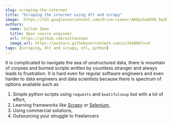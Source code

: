 ```yaml
---
slug: scraping-the-internet
title: "Scraping the internet using dlt and scrapy"
image:  https://lh3.googleusercontent.com/drive-viewer/AKGpiha959b_ba3kIUCTW1P7sCG_0X7AcFJC78GacLICq0U17uy847FLXDXkJpFEdXF7Vf8oJjuxsKWeVRfqHkZMNvJK1i42H9pEQTA=s1600-rw-v1
authors:
  name: Sultan Iman
  title: Open source engineer
  url: https://github.com/sultaniman
  image_url: https://avatars.githubusercontent.com/u/354868?v=4
tags: [scraping, dlt and scrapy, etl, python]
---
```


It is complicated to navigate the sea of unstructured data, there is mountain of corpses and burned scripts
written by countless stranger and always leads to frustration. It is hard even for regular software engineers
and even harder to data engineers and data scientists because there is spectrum of options available such as

1. Simple python scripts using `requests` and `beatifulsoup` but with a lot of effort,
2. Learning frameworks like [Scrapy](https://scrapy.org/) or [Selenium](https://www.selenium.dev/),
3. Using commercial solutions,
4. Outsourcing your struggle to freelancers
